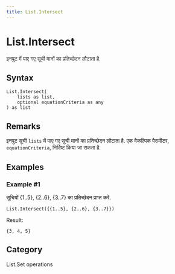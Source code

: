 ```yaml
---
title: List.Intersect
---
```


# List.Intersect


इनपुट में पाए गए सूची मानों का प्रतिच्छेदन लौटाता है.


## Syntax

```powerquery
List.Intersect(
    lists as list,
    optional equationCriteria as any
) as list
```


## Remarks

इनपुट सूची <code>lists</code> में पाए गए सूची मानों का प्रतिच्छेदन लौटाता है. एक वैकल्पिक पैरामीटर, <code>equationCriteria</code>, निर्दिष्ट किया जा सकता है.


## Examples

### Example #1 
सूचियों \{1..5}, \{2..6}, \{3..7} का प्रतिच्छेदन प्राप्त करें.
```powerquery
List.Intersect({{1..5}, {2..6}, {3..7}})
```

Result: 
```powerquery
{3, 4, 5}
```




## Category
List.Set operations
